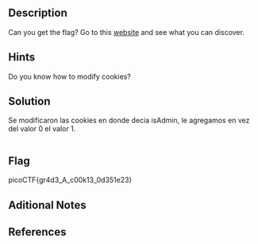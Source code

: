 ## Description
Can you get the flag? Go to this [website](http://saturn.picoctf.net:57688/) and see what you can discover.

## Hints
Do you know how to modify cookies?

## Solution
Se modificaron las cookies en donde decia isAdmin, le agregamos en vez del valor 0 el valor 1.
```bash

```

## Flag
picoCTF{gr4d3_A_c00k13_0d351e23}

## Aditional Notes

## References
